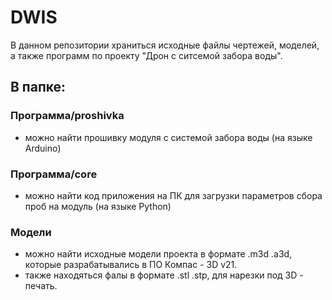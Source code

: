 # DWIS

В данном репозитории храниться исходные файлы чертежей, моделей, а также программ по проекту "Дрон с ситсемой забора воды".

## В папке:
 ### Программа/proshivka
- можно найти прошивку модуля с системой забора воды (на языке Arduino)
 ### Программа/core
- можно найти код приложения на ПК для загрузки параметров сбора проб на модуль (на языке Python)
 ### Модели
- можно найти исходные модели проекта в формате .m3d .a3d, которые разрабатывались в ПО Компас - 3D v21.
- также находяться фалы в формате .stl .stp, для нарезки под 3D - печать.
